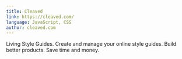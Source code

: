 ```yaml
---
title: Cleaved
link: https://cleaved.com/
language: JavaScript, CSS
author: cleaved.com
---
```


Living Style Guides. Create and manage your online style guides. Build better products. Save time and money. 
